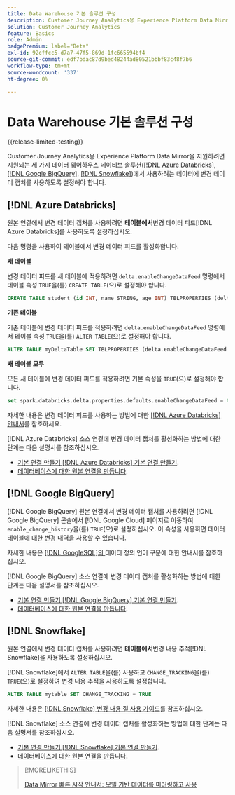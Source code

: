 ```yaml
---
title: Data Warehouse 기본 솔루션 구성
description: Customer Journey Analytics용 Experience Platform Data Mirror에 대한 Data Warehouse 기본 솔루션을 구성하는 방법을 이해합니다.
solution: Customer Journey Analytics
feature: Basics
role: Admin
badgePremium: label="Beta"
exl-id: 92cffcc5-d7a7-47f5-869d-1fc665594bf4
source-git-commit: edf7bdac87d9bed48244ad80521bbbf83c48f7b6
workflow-type: tm+mt
source-wordcount: '337'
ht-degree: 0%

---
```


# Data Warehouse 기본 솔루션 구성

{{release-limited-testing}}

Customer Journey Analytics용 Experience Platform Data Mirror을 지원하려면 지원되는 세 가지 데이터 웨어하우스 네이티브 솔루션([[!DNL Azure Databricks]](#azure-databricks), [[!DNL Google BigQuery]](#google-bigquery), [[!DNL Snowflake]](#snowflake))에서 사용하려는 데이터에 변경 데이터 캡처를 사용하도록 설정해야 합니다.


## [!DNL Azure Databricks]

원본 연결에서 변경 데이터 캡처를 사용하려면 **테이블에서**&#x200B;변경 데이터 피드[!DNL Azure Databricks]를 사용하도록 설정하십시오.

다음 명령을 사용하여 테이블에서 변경 데이터 피드를 활성화합니다.

**새 테이블**

변경 데이터 피드를 새 테이블에 적용하려면 `delta.enableChangeDataFeed` 명령에서 테이블 속성 `TRUE`을(를) `CREATE TABLE`(으)로 설정해야 합니다.

```sql
CREATE TABLE student (id INT, name STRING, age INT) TBLPROPERTIES (delta.enableChangeDataFeed = true)
```

**기존 테이블**

기존 테이블에 변경 데이터 피드를 적용하려면 `delta.enableChangeDataFeed` 명령에서 테이블 속성 `TRUE`을(를) `ALTER TABLE`(으)로 설정해야 합니다.

```sql
ALTER TABLE myDeltaTable SET TBLPROPERTIES (delta.enableChangeDataFeed = true)
```

**새 테이블 모두**

모든 새 테이블에 변경 데이터 피드를 적용하려면 기본 속성을 `TRUE`(으)로 설정해야 합니다.

```sql
set spark.databricks.delta.properties.defaults.enableChangeDataFeed = true;
```

자세한 내용은 변경 데이터 피드를 사용하는 방법에 대한 [[!DNL Azure Databricks] 안내서](https://docs.databricks.com/aws/en/delta/delta-change-data-feed#enable-change-data-feed)를 참조하세요.

[!DNL Azure Databricks] 소스 연결에 변경 데이터 캡처를 활성화하는 방법에 대한 단계는 다음 설명서를 참조하십시오.

* [기본 연결 만들기 [!DNL Azure Databricks] 기본 연결 만들기](https://experienceleague.adobe.com/en/docs/experience-platform/sources/api-tutorials/create/databases/databricks).
* [데이터베이스에 대한 원본 연결을 만듭니다](https://experienceleague.adobe.com/en/docs/experience-platform/sources/api-tutorials/collect/database-nosql#create-a-source-connection).

## [!DNL Google BigQuery]

[!DNL Google BigQuery] 원본 연결에서 변경 데이터 캡처를 사용하려면 [!DNL Google BigQuery] 콘솔에서 [!DNL Google Cloud] 페이지로 이동하여 `enable_change_history`을(를) `TRUE`(으)로 설정하십시오. 이 속성을 사용하면 데이터 테이블에 대한 변경 내역을 사용할 수 있습니다.

자세한 내용은 [ [!DNL GoogleSQL]의 ](https://cloud.google.com/bigquery/docs/reference/standard-sql/data-definition-language#table_option_list)데이터 정의 언어 구문에 대한 안내서를 참조하십시오.

[!DNL Google BigQuery] 소스 연결에 변경 데이터 캡처를 활성화하는 방법에 대한 단계는 다음 설명서를 참조하십시오.

* [기본 연결 만들기 [!DNL Google BigQuery] 기본 연결 만들기](https://experienceleague.adobe.com/en/docs/experience-platform/sources/api-tutorials/create/databases/bigquery).
* [데이터베이스에 대한 원본 연결을 만듭니다](https://experienceleague.adobe.com/en/docs/experience-platform/sources/api-tutorials/collect/database-nosql#create-a-source-connection).

## [!DNL Snowflake]

원본 연결에서 변경 데이터 캡처를 사용하려면 **테이블에서**&#x200B;변경 내용 추적[!DNL Snowflake]을 사용하도록 설정하십시오.

[!DNL Snowflake]에서 `ALTER TABLE`을(를) 사용하고 `CHANGE_TRACKING`을(를) `TRUE`(으)로 설정하여 변경 내용 추적을 사용하도록 설정합니다.

```sql
ALTER TABLE mytable SET CHANGE_TRACKING = TRUE
```

자세한 내용은 [[!DNL Snowflake] 변경 내용 절 사용 가이드](https://docs.snowflake.com/en/sql-reference/constructs/changes#usage-notes)를 참조하십시오.

[!DNL Snowflake] 소스 연결에 변경 데이터 캡처를 활성화하는 방법에 대한 단계는 다음 설명서를 참조하십시오.

* [기본 연결 만들기 [!DNL Snowflake] 기본 연결 만들기](https://experienceleague.adobe.com/en/docs/experience-platform/sources/api-tutorials/create/databases/snowflake).
* [데이터베이스에 대한 원본 연결을 만듭니다](https://experienceleague.adobe.com/en/docs/experience-platform/sources/api-tutorials/collect/database-nosql#create-a-source-connection).


>[!MORELIKETHIS]
>
>[Data Mirror 빠른 시작 안내서: 모델 기반 데이터를 미러링하고 사용](model-based.md)
>
